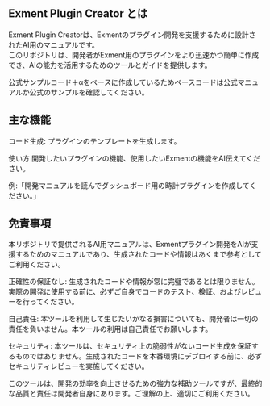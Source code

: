 ## Exment Plugin Creator とは
Exment Plugin Creatorは、Exmentのプラグイン開発を支援するために設計されたAI用のマニュアルです。<br>
このリポジトリは、開発者がExment用のプラグインをより迅速かつ簡単に作成でき、AIの能力を活用するためのツールとガイドを提供します。

公式サンプルコード＋αをベースに作成しているためベースコードは公式マニュアルか公式のサンプルを確認してください。

## 主な機能
コード生成: プラグインのテンプレートを生成します。

使い方
開発したいプラグインの機能、使用したいExmentの機能をAI伝えてください。

例:「開発マニュアルを読んでダッシュボード用の時計プラグインを作成してください。」

## 免責事項
本リポジトリで提供されるAI用マニュアルは、Exmentプラグイン開発をAIが支援するためのマニュアルであり、生成されたコードや情報はあくまで参考としてご利用ください。

正確性の保証なし: 生成されたコードや情報が常に完璧であるとは限りません。実際の開発に使用する前に、必ずご自身でコードのテスト、検証、およびレビューを行ってください。

自己責任: 本ツールを利用して生じたいかなる損害についても、開発者は一切の責任を負いません。本ツールの利用は自己責任でお願いします。

セキュリティ: 本ツールは、セキュリティ上の脆弱性がないコード生成を保証するものではありません。生成されたコードを本番環境にデプロイする前に、必ずセキュリティレビューを実施してください。

このツールは、開発の効率を向上させるための強力な補助ツールですが、最終的な品質と責任は開発者自身にあります。ご理解の上、適切にご利用ください。
